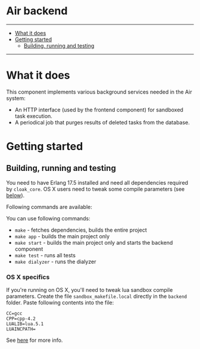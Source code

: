 Air backend
==========

----------------------

- [What it does](#what-it-does)
- [Getting started](#getting-started)
    - [Building, running and testing](#building-running-and-testing)

----------------------

# What it does

This component implements various background services needed in the Air system:

- An HTTP interface (used by the frontend component) for sandboxed task execution.
- A periodical job that purges results of deleted tasks from the database.

# Getting started

## Building, running and testing

You need to have Erlang 17.5 installed and need all dependencies required by `cloak_core`. OS X users need to tweak some compile parameters (see [below](#os-x-specifics)).

Following commands are available:

You can use following commands:

- `make` - fetches dependencies, builds the entire project
- `make app` - builds the main project only
- `make start` - builds the main project only and starts the backend component
- `make test` - runs all tests
- `make dialyzer` - runs the dialyzer

### OS X specifics

If you're running on OS X, you'll need to tweak lua sandbox compile parameters. Create the file `sandbox_makefile.local` directly in the `backend` folder. Paste following contents into the file:

```
CC=gcc
CPP=cpp-4.2
LUALIB=lua.5.1
LUAINCPATH=
```

See [here](https://github.com/aircloak/cloak-core/#building-the-sandbox) for more info.
